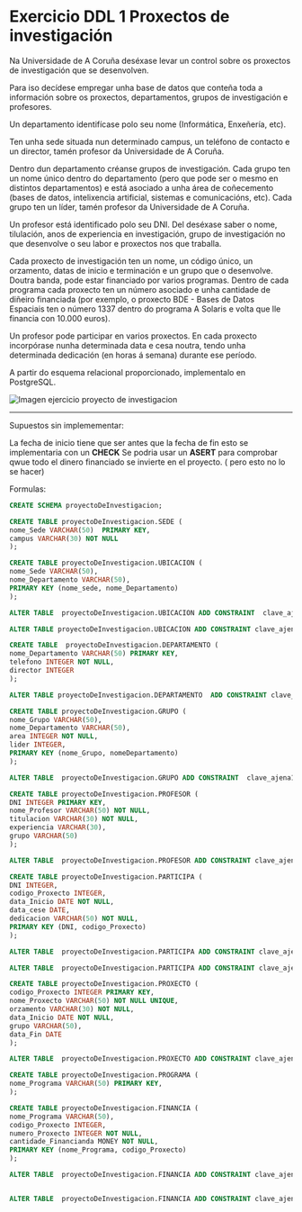 # Exercicio DDL 1 Proxectos de investigación
Na Universidade de A Coruña deséxase levar un control sobre os proxectos de investigación que se desenvolven.

Para iso decídese empregar unha base de datos que conteña toda a información sobre os proxectos, departamentos, grupos de investigación e profesores.

Un departamento identifícase polo seu nome (Informática, Enxeñería, etc).

Ten unha sede situada nun determinado campus, un teléfono de contacto e un director, tamén profesor da Universidade de A Coruña.

Dentro dun departamento créanse grupos de investigación. Cada grupo ten un nome único dentro do departamento (pero que pode ser o mesmo en distintos departamentos) e está asociado a unha área de coñecemento (bases de datos, intelixencia artificial, sistemas e comunicacións, etc). Cada grupo ten un líder, tamén profesor da Universidade de A Coruña.

Un profesor está identificado polo seu DNI. Del deséxase saber o nome, tilulación, anos de experiencia en investigación, grupo de investigación no que desenvolve o seu labor e proxectos nos que traballa.

Cada proxecto de investigación ten un nome, un código único, un orzamento, datas de inicio e terminación e un grupo que o desenvolve. Doutra banda, pode estar financiado por varios programas. Dentro de cada programa cada proxecto ten un número asociado e unha cantidade de diñeiro financiada (por exemplo, o proxecto BDE - Bases de Datos Espaciais ten o número 1337 dentro do programa A Solaris e volta que lle financia con 10.000 euros).

Un profesor pode participar en varios proxectos. En cada proxecto incorpórase nunha determinada data e cesa noutra, tendo unha determinada dedicación (en horas á semana) durante ese período.

A partir do esquema relacional proporcionado, implementalo en PostgreSQL.


![Imagen ejercicio proyecto de investigacion](https://github.com/dam108/ApuntesSQL/blob/master/EjerciciosSQL/img/Ejercicios_PDI.PNG)


____________________________________________________________________________

Supuestos sin implemementar: 

La fecha de inicio tiene que ser antes que la fecha de fin esto se implementaria con un **CHECK**
Se podria usar un **ASERT** para comprobar qwue todo el dinero financiado se invierte en el proyecto. ( pero esto no lo se hacer)

Formulas: 

```sql
CREATE SCHEMA proyectoDeInvestigacion;

CREATE TABLE proyectoDeInvestigacion.SEDE (
nome_Sede VARCHAR(50)  PRIMARY KEY,
campus VARCHAR(30) NOT NULL
);

CREATE TABLE proyectoDeInvestigacion.UBICACION (
nome_Sede VARCHAR(50),
nome_Departamento VARCHAR(50),
PRIMARY KEY (nome_sede, nome_Departamento)
);

ALTER TABLE  proyectoDeInvestigacion.UBICACION ADD CONSTRAINT  clave_ajena1_ubicacion FOREIGN KEY (nome_Sede) REFERENCES proyectoDeInvestigacion.SEDE (nome_Sede) ON DELETE CASCADE ON UPDATE CASCADE;

ALTER TABLE proyectoDeInvestigacion.UBICACION ADD CONSTRAINT clave_ajena2_ubicacion FOREIGN KEY (nome_Departamento) REFERENCES  proyectoDeInvestigacion.DEPARTAMENTO (nome_Departamento) ON DELETE CASCADE ON UPDATE CASCADE;

CREATE TABLE  proyectoDeInvestigacion.DEPARTAMENTO (
nome_Departamento VARCHAR(50) PRIMARY KEY,
telefono INTEGER NOT NULL,
director INTEGER
);

ALTER TABLE proyectoDeInvestigacion.DEPARTAMENTO  ADD CONSTRAINT clave_ajena1_departamento FOREIGN KEY  ( director ) REFERENCES proyectoDeInvestigacion.PROFESOR (DNI) ON DELETE SET NULL ON UPDATE CASCADE;

CREATE TABLE proyectoDeInvestigacion.GRUPO (
nome_Grupo VARCHAR(50),
nome_Departamento VARCHAR(50),
area INTEGER NOT NULL,
lider INTEGER,
PRIMARY KEY (nome_Grupo, nomeDepartamento)
);

ALTER TABLE  proyectoDeInvestigacion.GRUPO ADD CONSTRAINT  clave_ajena1_grupo FOREIGN KEY ( lider ) REFERENCES proyectoDeInvestigacion.PROFESOR (DNI) ON DELETE SET NULL ON UPDATE CASCADE;

CREATE TABLE proyectoDeInvestigacion.PROFESOR (
DNI INTEGER PRIMARY KEY,
nome_Profesor VARCHAR(50) NOT NULL,
titulacion VARCHAR(30) NOT NULL,
experiencia VARCHAR(30),
grupo VARCHAR(50)
);

ALTER TABLE  proyectoDeInvestigacion.PROFESOR ADD CONSTRAINT clave_ajena1_profesor FOREIGN KEY (nome_Grupo, nome_Departamento) REFERENCES proyectoDeInvestigacion.GRUPO (nome_Grupo, nome_Departamento) ON DELETE SET NULL ON UPDATE CASCADE ;

CREATE TABLE proyectoDeInvestigacion.PARTICIPA (
DNI INTEGER,
codigo_Proxecto INTEGER,
data_Inicio DATE NOT NULL,
data_cese DATE,
dedicacion VARCHAR(50) NOT NULL,
PRIMARY KEY (DNI, codigo_Proxecto)
);

ALTER TABLE  proyectoDeInvestigacion.PARTICIPA ADD CONSTRAINT clave_ajena1_participa FOREIGN KEY (DNI) REFERENCES  proyectoDeInvestigacion.PROFESOR (DNI) ON DELETE RESTRICT ON UPDATE CASCADE;

ALTER TABLE  proyectoDeInvestigacion.PARTICIPA ADD CONSTRAINT clave_ajena2_participa FOREIGN KEY (codigo_Proxecto) REFERENCES proyectoDeInvestigacion.PROXECTO (codigo_Proxecto) ON DELETE RESTRICT ON UPDATE CASCADE;

CREATE TABLE proyectoDeInvestigacion.PROXECTO (
codigo_Proxecto INTEGER PRIMARY KEY,
nome_Proxecto VARCHAR(50) NOT NULL UNIQUE,
orzamento VARCHAR(30) NOT NULL,
data_Inicio DATE NOT NULL,
grupo VARCHAR(50),
data_Fin DATE
);

ALTER TABLE  proyectoDeInvestigacion.PROXECTO ADD CONSTRAINT clave_ajena1_proxecto FOREIGN KEY (nome_Grupo, nome_Departamento) REFERENCES  proyectoDeInvestigacion.GRUPO (nome_Grupo, nome_Departamento) ON DELETE CASCADE ON UPDATE CASCADE;

CREATE TABLE proyectoDeInvestigacion.PROGRAMA (
nome_Programa VARCHAR(50) PRIMARY KEY,
);

CREATE TABLE proyectoDeInvestigacion.FINANCIA (
nome_Programa VARCHAR(50),
codigo_Proxecto INTEGER,
numero_Proxecto INTEGER NOT NULL,
cantidade_Financianda MONEY NOT NULL,
PRIMARY KEY (nome_Programa, codigo_Proxecto)
);

ALTER TABLE  proyectoDeInvestigacion.FINANCIA ADD CONSTRAINT clave_ajena1_financia FOREIGN KEY (nome_Programa) REFERENCES  proyectoDeInvestigacion.FINANCIA (nome_Programa) ON DELETE CASCADE ON UPDATE CASCADE;


ALTER TABLE  proyectoDeInvestigacion.FINANCIA ADD CONSTRAINT clave_ajena2_financia  FOREIGN KEY (codigo_Proxecto) REFERENCES  proyectoDeInvestigacion.PROXECTO (codigo_Proxecto) ON DELETE CASCADE ON UPDATE CASCADE;

```
